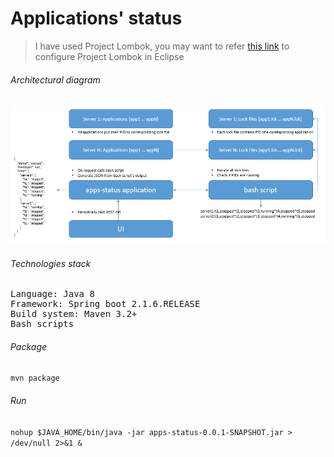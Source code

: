 # Applications' status

> I have used Project Lombok, you may want to refer [this link](https://projectlombok.org/setup/eclipse) to configure Project Lombok in Eclipse

###### Architectural diagram 

![](https://github.com/ashishb888/spring-boot-poc/blob/master/apps-status/diagrams/apps-status.PNG)

###### Technologies stack

<pre>
Language: Java 8
Framework: Spring boot 2.1.6.RELEASE
Build system: Maven 3.2+
Bash scripts
</pre>

###### Package
` mvn package `

###### Run
` nohup $JAVA_HOME/bin/java -jar apps-status-0.0.1-SNAPSHOT.jar > /dev/null 2>&1 & `